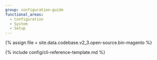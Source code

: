 ```yaml
---
group: configuration-guide
functional_areas:
  - Configuration
  - System
  - Setup
---
```


{% assign file = site.data.codebase.v2_3.open-source.bin-magento %}

{% include config/cli-reference-template.md %}
